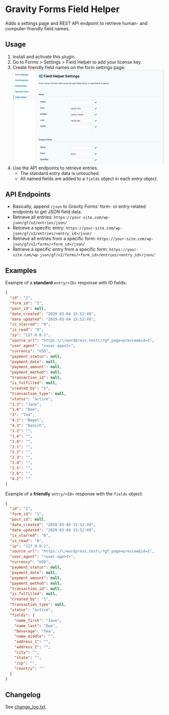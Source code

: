 # Gravity Forms Field Helper

Adds a settings page and REST API endpoint to retrieve human- and computer-friendly field names.

## Usage

1. Install and activate this plugin.
2. Go to Forms > Settings > Field Helper to add your license key.
3. Create friendly field names on the form settings page: ![Form Settings Page](assets/img/plugin-settings.png)
4. Use the API endpoints to retrieve entries.
   - The standard entry data is untouched.
   - All named fields are added to a `fields` object in each entry object.

## API Endpoints

- Basically, append `/json` to Gravity Forms’ form- or entry-related endpoints to get JSON field data.
- Retrieve all entries:  `https://your-site.com/wp-json/gf/v2/entries/json/`
- Retrieve a specific entry:  `https://your-site.com/wp-json/gf/v2/entries/<entry_id>/json/`
- Retrieve all entries from a specific form:  `https://your-site.com/wp-json/gf/v2/forms/<form_id>/json/`
- Retrieve a specific entry from a specific form:  `https://your-site.com/wp-json/gf/v2/forms/<form_id>/entries/<entry_id>/json/`

## Examples

Example of a **standard** `entry/<ID>` response with ID fields:

```json
{
  "id": "2",
  "form_id": "1",
  "post_id": null,
  "date_created": "2019-03-04 15:52:49",
  "date_updated": "2019-03-04 15:52:49",
  "is_starred": "0",
  "is_read": "0",
  "ip": "127.0.0.1",
  "source_url": "https:\/\/wordpress.test\/?gf_page=preview&id=1",
  "user_agent": "<user-agent>",
  "currency": "USD",
  "payment_status": null,
  "payment_date": null,
  "payment_amount": null,
  "payment_method": null,
  "transaction_id": null,
  "is_fulfilled": null,
  "created_by": "1",
  "transaction_type": null,
  "status": "active",
  "1.3": "Jane",
  "1.6": "Doe",
  "3": "Tea",
  "4.1": "Bagel",
  "4.3": "Danish",
  "1.2": "",
  "1.4": "",
  "1.8": "",
  "2.1": "",
  "2.2": "",
  "2.3": "",
  "2.4": "",
  "2.5": "",
  "2.6": "",
  "4.2": ""
}
```

Example of a **friendly** `entry/<ID>` response with the `fields` object:

```json
{
  "id": "2",
  "form_id": "1",
  "post_id": null,
  "date_created": "2019-03-04 15:52:49",
  "date_updated": "2019-03-04 15:52:49",
  "is_starred": "0",
  "is_read": "0",
  "ip": "127.0.0.1",
  "source_url": "https:\/\/wordpress.test\/?gf_page=preview&id=1",
  "user_agent": "<user-agent>",
  "currency": "USD",
  "payment_status": null,
  "payment_date": null,
  "payment_amount": null,
  "payment_method": null,
  "transaction_id": null,
  "is_fulfilled": null,
  "created_by": "1",
  "transaction_type": null,
  "status": "active",
  "fields": {
    "name_first": "Jane",
    "name_last": "Doe",
    "beverage": "Tea",
    "name_middle": "",
    "address_1": "",
    "address_2": "",
    "city": "",
    "state": "",
    "zip": "",
    "country": ""
  }
}
```

## Changelog

See [change_log.txt](change_log.txt).
